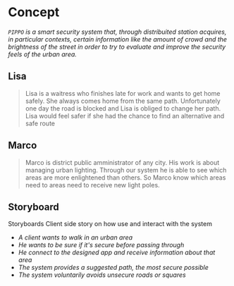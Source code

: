 # Concept
  
*`PIPPO` is a smart security system that, through distribuited station acquires, in particular contexts, certain information like the amount of crowd and the brightness of the street in order to try to evaluate and improve the security feels of the urban area.*   
  
##  Lisa

>Lisa is a waitress who finishes late for work and wants to get home safely. She always comes home from the same path. Unfortunately one day the road is blocked and Lisa is obliged to change her path. Lisa would feel safer if she had the chance to find an alternative and safe route

## Marco
>Marco is  district public amministrator of any city. His work is about managing urban lighting. Through our system he is able to see which areas are more enlightened than others. So Marco know which areas need to areas need to receive new light poles.

## Storyboard
Storyboards Client side story on how use and interact with the system 
- *A client wants to walk in an urban area* 
- *He wants to be sure if it's secure before passing through*
- *He connect to the designed app and receive information about that area*
- *The system provides a suggested path, the most secure possible* 
- *The system voluntarily avoids unsecure roads or squares*
